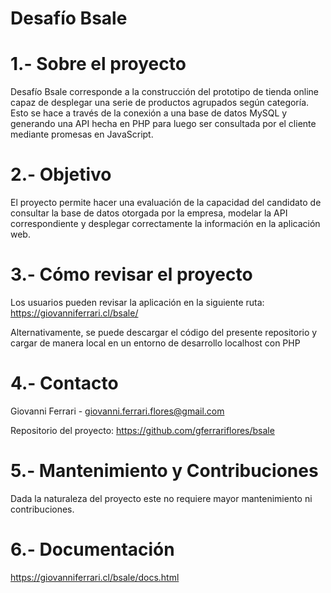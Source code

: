 # Desafío Bsale

# 1.- Sobre el proyecto
Desafío Bsale corresponde a la construcción del prototipo de tienda online capaz de desplegar una serie de productos agrupados según categoría. Esto se hace a través de la conexión a una base de datos MySQL y generando una API hecha en PHP para luego ser consultada por el cliente mediante promesas en JavaScript.

# 2.- Objetivo
El proyecto permite hacer una evaluación de la capacidad del candidato de consultar la base de datos otorgada por la empresa, modelar la API correspondiente y desplegar correctamente la información en la aplicación web.

# 3.- Cómo revisar el proyecto
Los usuarios pueden revisar la aplicación en la siguiente ruta:
https://giovanniferrari.cl/bsale/

Alternativamente, se puede descargar el código del presente repositorio y cargar de manera local en un entorno de desarrollo localhost con PHP

# 4.- Contacto
Giovanni Ferrari - giovanni.ferrari.flores@gmail.com

Repositorio del proyecto: https://github.com/gferrariflores/bsale

# 5.- Mantenimiento y Contribuciones
Dada la naturaleza del proyecto este no requiere mayor mantenimiento ni contribuciones.

# 6.- Documentación
https://giovanniferrari.cl/bsale/docs.html